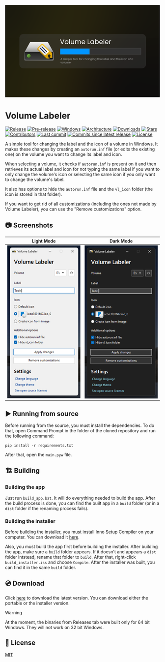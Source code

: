 <div align="center">
    <img src="assets/banner.png">
</div>

# Volume Labeler
[![Release](https://img.shields.io/github/v/release/Valer100/Volume-Labeler?label=stable)](https://github.com/Valer100/Volume-Labeler/releases/latest)
[![Pre-release](https://img.shields.io/github/v/release/Valer100/Volume-Labeler?include_prereleases&label=pre-release)](https://github.com/Valer100/Volume-Labeler/releases)
[![Windows](https://img.shields.io/badge/windows-10+-blue)]()
[![Architecture](https://img.shields.io/badge/architecture-x64-blue)]()
[![Downloads](https://img.shields.io/github/downloads/Valer100/Volume-Labeler/total)](https://github.com/Valer100/Volume-Labeler/releases)
[![Stars](https://img.shields.io/github/stars/Valer100/Volume-Labeler?style=flat&color=yellow)](https://github.com/Valer100/Volume-Labeler/stargazers)
[![Contributors](https://img.shields.io/github/contributors/Valer100/Volume-Labeler)](https://github.com/Valer100/Volume-Labeler/graphs/contributors)
[![Last commit](https://img.shields.io/github/last-commit/Valer100/Volume-Labeler)](https://github.com/Valer100/Volume-Labeler/commits/main)
[![Commits since latest release](https://img.shields.io/github/commits-since/Valer100/Volume-Labeler/latest)](https://github.com/Valer100/Volume-Labeler/commits/main)
[![License](https://img.shields.io/github/license/Valer100/Volume-Labeler)](https://github.com/Valer100/Volume-Labeler/blob/main/LICENSE)

A simple tool for changing the label and the icon of a volume in Windows. It makes these changes by creating an `autorun.inf` file (or edits the existing one) on the volume you want to change its label and icon. 

When selecting a volume, it checks if `autorun.inf` is present on it and then retrieves its actual label and icon for not typing the same label if you want to only change the volume's icon or selecting the same icon if you only want to change the volume's label.

It also has options to hide the `autorun.inf` file and the `vl_icon` folder (the icon is stored in that folder).

If you want to get rid of all customizations (including the ones not made by Volume Labeler), you can use the "Remove customizations" option.

## 📷 Screenshots

| Light Mode | Dark Mode |
|:----------:|:---------:|
| ![Light mode](assets/screenshots/screenshot_light.png) | ![Dark mode](assets/screenshots/screenshot_dark.png) |

## ▶️ Running from source
Before running from the source, you must install the dependencies. To do that, open Command Prompt in the folder of the cloned repository and run the following command:

```
pip install -r requirements.txt
```

After that, open the `main.pyw` file.

## 🏗️ Building

### Building the app
Just run `build_app.bat`. It will do everything needed to build the app. After the build process is done, you can find the built app in a `build` folder (or in a `dist` folder if the renaming process fails).

### Building the installer
Before building the installer, you must install Inno Setup Compiler on your computer. You can download it [here](https://jrsoftware.org/isdl.php/).

Also, you must build the app first before building the installer. After building the app, make sure a `build` folder appears. If it doesn't and appears a `dist` folder intstead, rename that folder to `build`. After that, right-click `build_installer.iss` and choose `Compile`. After the installer was built, you can find it in the same `build` folder.

## 💿 Download
Click [here](https://github.com/Valer100/Volume-Labeler/releases/latest) to download the latest version. You can download either the portable or the installer version.

> [!WARNING]
> At the moment, the binaries from Releases tab were built only for 64 bit Windows. They will not work on 32 bit Windows.

## 📜 License
[MIT](https://github.com/Valer100/Volume-Labeler/blob/main/LICENSE)
